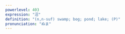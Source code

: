 ```yaml
---
powerlevel: 403
expression: "沼"
definition: "(n,n-suf) swamp; bog; pond; lake; (P)"
pronunciation: "ぬま"
---
```

